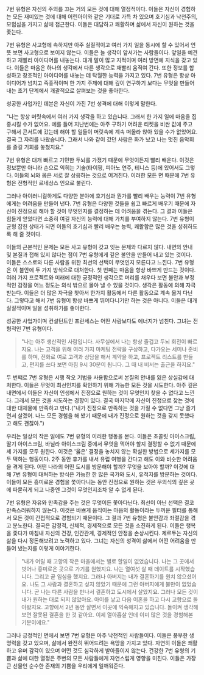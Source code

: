 7번 유형은 자신의 주의를 끄는 거의 모든 것에 대해 열정적이다. 이들은 자신이 경험하는 모든 재미있는 것에 대해 어린아이와 같은 기대로 가득 차 있으며 호기심과 낙천주의, 모험심을 가지고 삶에 접근한다. 이들은 대담하고 쾌활하며 삶에서 자신이 원하는 것을 좇는다.

 7번 유형은 사고형에 속하지만 아주 실질적이고 여러 가지 일을 동시에 할 수 있어서 언뜻 보면 사고형으로 보이지 않는다. 이들은 늘 생각이 앞서가는 사람들이다. 앞일을 예견하고 재빨리 아이디어를 내놓는다. 대개 말이 많고 지적이며 여러 방면에 지식을 갖고 있다. 이들은 마음은 하나의 생각에서 다른 생각으로 재빨리 움직여 간다. 또한 정보를 합성하고 창조적인 아이디어를 내놓는 데 탁월한 능력을 가지고 있다. 7번 유형은 항상 아이디어가 넘치고 즉흥적이며 한 가지 주제에 대해 깊이 연구하기 보다는 무엇을 만들어 내는 초기 단계에서 개괄적으로 살펴보는 것을 좋아한다.

 성공한 사업가인 데븐은 자신이 가진 7번 성격에 대해 이렇게 말한다.

"나는 항상 머릿속에서 여러 가지 생각을 하고 있습니다. 그래서 한 가지 일에 마음을 집중시킬 수가 없어요. 예를 들어 지난번에는 아주 구하기 어려운 티켓을 비싼 값에 주고 구해서 콘서트에 갔는데 해야 할 일들이 머릿속에 계속 떠올라 앉아 있을 수가 없었어요. 결국 그 자리를 나왔습니다. 그래서 나와 같이 갔던 사람은 화가 났고 나는 멋진 음악회를 즐길 기회를 놓쳤지요."

7번 유형은 대개 빠르고 기민한 두뇌를 가졌기 때문에 무엇이든지 빨리 배운다. 이것은 정보뿐만 아니라 손으로 익히는 기술(타이핑, 피아노 연주, 테니스 등)에 있어서도 그렇다. 이들의 뇌와 몸은 서로 잘 상응하는 것으로 여겨진다. 이러한 모든 면 때문에 7번 유형은 전형적인 르네상스 인으로 불린다.

그러나 아이러니컬하게도 다양한 분야에 호기심과 뭔가를 빨리 배우는 능력이 7번 유형에게는 어려움을 만들어 낸다. 7번 유형은 다양한 것들을 쉽고 빠르게 배우기 때문에 자신이 진정으로 해야 할 것이 무엇인지를 결정하는 데 어려움을 겪는다. 그 결과 이들은 힘들게 얻었다면 소중히 여길 자신의 능력에 대해 가치를 부여하지 않는다. 7번 유형이 균형 잡힌 상태가 되면 이들의 호기심과 빨리 배우는 능력, 쾌활함은 많은 것을 성취하도록 해 줄 것이다.

이들의 근본적인 문제는 모든 사고 유형이 갖고 잇는 문제와 다르지 않다. 내면의 안내 및 본질과 접해 있지 않다는 점이 7번 유형에게 깊은 불안을 만들어 내고 있는 것이다. 이들은 스스로와 다른 사람을 위한 최선의 선택이 무엇인지 모른다고 느낀다. 7번 유형은 이 불안에 두 가지 방식으로 대처한다. 첫 번째는 마음을 항상 바쁘게 만드는 것이다. 여러 가지 프로젝트와 미래에 대한 긍정적인 생각으로 머리를 채우다 보면 불안과 부정적인 감정을 어느 정도는 의식 밖으로 몰아 낼 수 있을 것이다. 생각은 활동에 의해 자극 받는다. 이들은 더 많은 자극을 찾아서 한가지 활동에서 다른 활동으로 계속 옮겨 다닌다. 그렇다고 해서 7번 유형이 항상 바쁘게 뛰어다니기만 하는 것은 아니다. 이들은 대개 실질적이며 일을 성취하기를 좋아한다.

성공한 사업가이며 컨설턴트인 프란세스는 어떤 사람보다도 에너지가 넘친다. 그녀는 전형적인 7번 유형이다.

> "나는 아주 생산적인 사람입니다. 사무실에서 나는 항상 즐겁고 두뇌 회전이 빠르지요. 나는 고객을 위해 여러 가지 마케팅 전략을 구상하고, 다가오는 세미나 준비를 하며, 전화로 여로 고객과 상담을 해서 계약을 하고, 프로젝트 리스트를 만들고, 편지를 쓰다 보면 아침 9시 30분이 됩니다. 그 때 내 비서는 출근을 하지요."

 두 번쨰로 7번 유형은 시행 착오 기법을 사용함으로써 본질의 안내를 잃은 상실감에 대처한다. 이들은 무엇이 최선인지를 확인하기 위해 가능한 모든 것을 시도한다. 아주 깊은 내면에서 이들은 자신이 인생에서 진정으로 원하는 것이 무엇인지 찾을 수 없다고 느낀다. 그래서 모든 것을 시도하는 경향이 있다. 결국 마지막에 자신이 진정으로 찾는 것에 대한 대체물에 만족하고 만다.("내가 진정으로 만족하는 것을 가질 수 없다면 그냥 즐기면서 살겠어. 나느 모든 경험을 해 봤기 때문에 내가 진정으로 원하는 것을 갖지 못했다고 해도 괜찮아.")

 우리는 일상의 작은 일에도 7번 유형의 이러한 행동을 본다. 이들은 초콜릿 아이스크림, 딸기 아이스크림, 바닐라 아이스크림 중에서 무엇을 먹어야 할지 결정할 수 없기 때문에 세 가지를 모두 원한다. 이것은 '옳은' 결정을 놓치지 않는 확실한 방법으로 세가지를 모두 택하는 행동이다. 2주 동안 휴가를 내서 유럽 여행을 간다고 해도 이와 비슷한 어려움을 겪게 된다. 어떤 나라의 어떤 도시를 방문해야  할까? 무엇을 보아야 할까? 이것에 대해 7번 유형이 대처하는 방식은 가능한 한 많은 국가와 도시, 유적지를 방문하는 것이다. 이들이 모든 흥미로운 경험을 쫓아다니는 동안 진정으로 원하는 것은 무의식의 깊은 곳에 파묻히게 되고 나중엔 그것이 무엇인지조차 알 수 없게 된다.

 7번 유형은 자유와 만족감을 주는 것은 무엇이든 쫓아다닌다. 최선이 아닌 선택은 결코 만족스러워하지 않는다. 이것은 바쁘게 움직이는 마음의 활동이라는 두꺼운 필터를 통해서 모든 것이 간접적으로 경험되기 때문이다. 그 결과 7번 유형은 불안감과 좌절감을 겪고 분노한다. 결국은 감정적, 신체적, 경제적으로 모든 것을 소진하게 된다. 이들은 행복을 좇다가 마침내 자신의 건강, 인간관계, 경제적인 안정을 손상시킨다. 제르두는 자신의 삶을 다시 정돈해보려고 노력하고 있다. 그녀는 자신의 성격이 삶에서 어떤 어려움을 만들어 냈는지를 이렇게 이야기한다. 

> "내가 어릴 때 고향의 작은 마을에서는 별로 할일이 없었습니다. 나는 그 곳에서 벗어나 흥미로은 곳으로 가기를 원했지요. 나는 열여섯 살 때 데이트를 시작했습니다. 그리고 곧 임심을 했지요. 그러나 아버지는 내가 결혼하기를 원치 않으셨어요. 나도 그 사람과 결혼하고 싶지 않았기 때문에 그런 아버지에게 불만이 없었습니다. 곧 나는 다른 사람을 만나서 결혼하고 도시에서 살았지요. 그러나 모든 것이 내가 원하는 대로 되지 않았아요. 아이를 낳고 다음 이혼을 하고 다시 고향으로 돌아왔지요. 고향에서 2년 동안 살면서 이곳에 익숙해지고 있습니다. 돌이켜 생각해보면 잘못된 결혼을 한 것 같아요. 이제 열아홉살 인데 이미 많은 것을 경험해본 기분이에요."

 그러나 긍정적인 면에서 보면 7번 유형은 아주 낙천적인 사람들이다. 이들은 풍부한 생명력을 갖고 있으며, 삶에서 완전히 뛰어드려는 욕망을 가지고 있다. 자연히 이들은 쾌활하고 유머 감각이 있으며 어떤 것도 심각하게 받아들이지 않는다. 건강한 7번 유형의 기쁨과 삶에 대한 열정은 주변의 모든 사람들에게 자연스럽게 영향을 미친다. 이들은 가장 큰 선물인 순수한 존재의 기쁨을 우리에게 일깨워준다.
